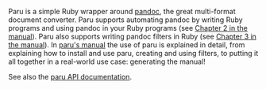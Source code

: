 Paru is a simple Ruby wrapper around [pandoc](http://www.pandoc.org), the
great multi-format document converter. Paru supports automating pandoc by
writing Ruby programs and using pandoc in your Ruby programs (see [Chapter 2
in the
manual](https://heerdebeer.org/Software/markdown/paru/#automating-the-use-of-pandoc-with-paru)).
Paru also supports writing pandoc filters in Ruby (see [Chapter 3 in the
manual](https://heerdebeer.org/Software/markdown/paru/#writing-and-using-pandoc-filters-with-paru)).
In [paru's manual](https://heerdebeer.org/Software/markdown/paru/) the use of
paru is explained in detail, from explaining how to install and use paru,
creating and using filters, to putting it all together in a real-world use
case: generating the manual!

See also the [paru API
documentation](https://heerdebeer.org/Software/markdown/paru/documentation/api-doc/).
